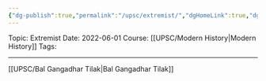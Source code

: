 ```yaml
---
{"dg-publish":true,"permalink":"/upsc/extremist/","dgHomeLink":true,"dgPassFrontmatter":false}
---
```


Topic: Extremist
Date: 2022-06-01
Course: [[UPSC/Modern History|Modern History]]
Tags: 

---



[[UPSC/Bal Gangadhar Tilak|Bal Gangadhar Tilak]]
